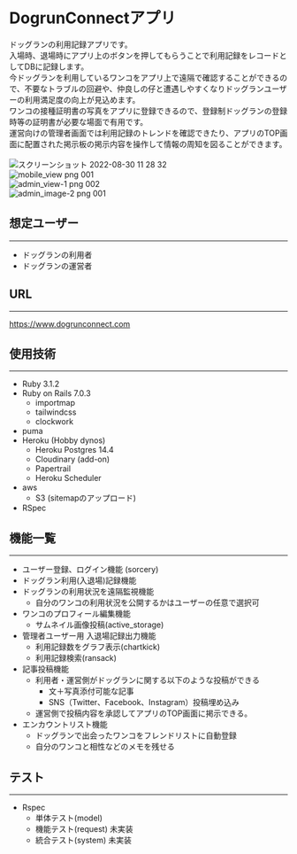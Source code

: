 # DogrunConnectアプリ
ドッグランの利用記録アプリです。<br>
入場時、退場時にアプリ上のボタンを押してもらうことで利用記録をレコードとしてDBに記録します。<br>
今ドッグランを利用しているワンコをアプリ上で遠隔で確認することができるので、不要なトラブルの回避や、仲良しの仔と遭遇しやすくなりドッグランユーザーの利用満足度の向上が見込めます。<br>
ワンコの接種証明書の写真をアプリに登録できるので、登録制ドッグランの登録時等の証明書が必要な場面で有用です。<br>
運営向けの管理者画面では利用記録のトレンドを確認できたり、アプリのTOP画面に配置された掲示板の掲示内容を操作して情報の周知を図ることができます。<br>
<br>
![スクリーンショット 2022-08-30 11 28 32](https://user-images.githubusercontent.com/85489708/187335161-8e2c67e1-b6ac-4659-8788-4c546cc62dd0.JPG)
<br>
![mobile_view png 001](https://user-images.githubusercontent.com/85489708/187360202-870240ad-f177-464d-8e56-3c352401b54c.png)
<br>
![admin_view-1 png 002](https://user-images.githubusercontent.com/85489708/187360367-02045eed-3412-4b63-b267-302f35d032b7.png)
<br>
![admin_image-2 png 001](https://user-images.githubusercontent.com/85489708/187360435-a38397c9-f845-4fa9-9d1b-481c2757a079.png)
<br>

## 想定ユーザー
---
- ドッグランの利用者
- ドッグランの運営者

## URL
---
https://www.dogrunconnect.com

## 使用技術 
--- 
- Ruby 3.1.2
- Ruby on Rails 7.0.3
  - importmap
  - tailwindcss
  - clockwork
- puma
- Heroku (Hobby dynos)
  - Heroku Postgres 14.4
  - Cloudinary (add-on)
  - Papertrail
  - Heroku Scheduler
- aws
  - S3 (sitemapのアップロード)
- RSpec

## 機能一覧
---
- ユーザー登録、ログイン機能 (sorcery)
- ドッグラン利用(入退場)記録機能
- ドッグランの利用状況を遠隔監視機能
  - 自分のワンコの利用状況を公開するかはユーザーの任意で選択可
- ワンコのプロフィール編集機能
  - サムネイル画像投稿(active_storage)
- 管理者ユーザー用 入退場記録出力機能
  - 利用記録数をグラフ表示(chartkick)
  - 利用記録検索(ransack)
- 記事投稿機能
  - 利用者・運営側がドッグランに関する以下のような投稿ができる
    - 文＋写真添付可能な記事
    - SNS（Twitter、Facebook、Instagram）投稿埋め込み
  - 運営側で投稿内容を承認してアプリのTOP画面に掲示できる。
- エンカウントリスト機能
  - ドッグランで出会ったワンコをフレンドリストに自動登録
  - 自分のワンコと相性などのメモを残せる

## テスト
---
- Rspec
  - 単体テスト(model) 
  - 機能テスト(request) 未実装
  - 統合テスト(system) 未実装
